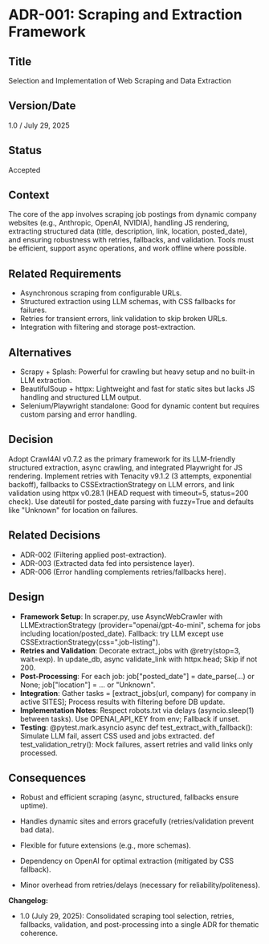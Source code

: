 # ADR-001: Scraping and Extraction Framework

## Title

Selection and Implementation of Web Scraping and Data Extraction

## Version/Date

1.0 / July 29, 2025

## Status

Accepted

## Context

The core of the app involves scraping job postings from dynamic company websites (e.g., Anthropic, OpenAI, NVIDIA), handling JS rendering, extracting structured data (title, description, link, location, posted_date), and ensuring robustness with retries, fallbacks, and validation. Tools must be efficient, support async operations, and work offline where possible.

## Related Requirements

- Asynchronous scraping from configurable URLs.
- Structured extraction using LLM schemas, with CSS fallbacks for failures.
- Retries for transient errors, link validation to skip broken URLs.
- Integration with filtering and storage post-extraction.

## Alternatives

- Scrapy + Splash: Powerful for crawling but heavy setup and no built-in LLM extraction.
- BeautifulSoup + httpx: Lightweight and fast for static sites but lacks JS handling and structured LLM output.
- Selenium/Playwright standalone: Good for dynamic content but requires custom parsing and error handling.

## Decision

Adopt Crawl4AI v0.7.2 as the primary framework for its LLM-friendly structured extraction, async crawling, and integrated Playwright for JS rendering. Implement retries with Tenacity v9.1.2 (3 attempts, exponential backoff), fallbacks to CSSExtractionStrategy on LLM errors, and link validation using httpx v0.28.1 (HEAD request with timeout=5, status=200 check). Use dateutil for posted_date parsing with fuzzy=True and defaults like "Unknown" for location on failures.

## Related Decisions

- ADR-002 (Filtering applied post-extraction).
- ADR-003 (Extracted data fed into persistence layer).
- ADR-006 (Error handling complements retries/fallbacks here).

## Design

- **Framework Setup**: In scraper.py, use AsyncWebCrawler with LLMExtractionStrategy (provider="openai/gpt-4o-mini", schema for jobs including location/posted_date). Fallback: try LLM except use CSSExtractionStrategy(css=".job-listing").
- **Retries and Validation**: Decorate extract_jobs with @retry(stop=3, wait=exp). In update_db, async validate_link with httpx.head; Skip if not 200.
- **Post-Processing**: For each job: job["posted_date"] = date_parse(...) or None; job["location"] = ... or "Unknown".
- **Integration**: Gather tasks = [extract_jobs(url, company) for company in active SITES]; Process results with filtering before DB update.
- **Implementation Notes**: Respect robots.txt via delays (asyncio.sleep(1) between tasks). Use OPENAI_API_KEY from env; Fallback if unset.
- **Testing**: @pytest.mark.asyncio async def test_extract_with_fallback(): Simulate LLM fail, assert CSS used and jobs extracted. def test_validation_retry(): Mock failures, assert retries and valid links only processed.

## Consequences

- Robust and efficient scraping (async, structured, fallbacks ensure uptime).
- Handles dynamic sites and errors gracefully (retries/validation prevent bad data).
- Flexible for future extensions (e.g., more schemas).

- Dependency on OpenAI for optimal extraction (mitigated by CSS fallback).
- Minor overhead from retries/delays (necessary for reliability/politeness).

**Changelog:**  

- 1.0 (July 29, 2025): Consolidated scraping tool selection, retries, fallbacks, validation, and post-processing into a single ADR for thematic coherence.
